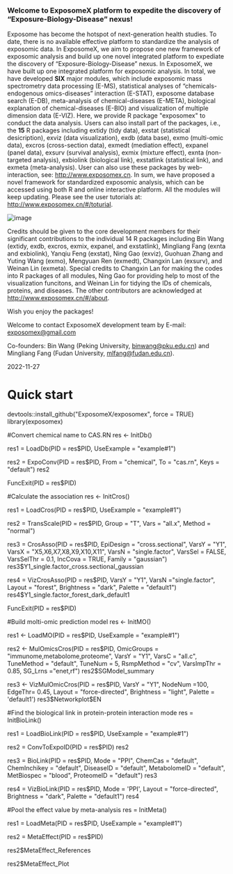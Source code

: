 ### Welcome to ExposomeX platform to expedite the discovery of “Exposure-Biology-Disease” nexus!
Exposome has become the hotspot of next-generation health studies. To date, there is no available effective platform to standardize the analysis of exposomic data. In ExposomeX, we aim to propose one new framework of exposomic analysis and build up one novel integrated platform to expediate the discovery of “Exposure-Biology-Disease” nexus. In ExposomeX, we have built up one integrated platform for exposomic analysis. In total, we have developed **SIX** major modules, which include exposomic mass spectrometry data processing (E-MS), statistical analyses of “chemicals-endogenous omics-diseases” interaction (E-STAT), exposome database search (E-DB), meta-analysis of chemical-diseases (E-META), biological explanation of chemical-diseases (E-BIO) and visualization of multiple dimension data (E-VIZ). Here, we provide R package "exposomex" to conduct the data analysis. Users can also install part of the packages, i.e., the **15** R packages including extidy (tidy data), exstat (statistical desicription), exviz (data visualization), exdb (data base), exmo (multi-omic data), excros (cross-section data), exmedt (mediation effect), expanel (panel data), exsurv (survival analysis), exmix (mixture effect), exnta (non-targeted analysis), exbiolink (biological link), exstatlink (statistical link), and exmeta (meta-analysis). User can also use these packages by web-interaction, see: http://www.exposomex.cn. In sum, we have proposed a novel framework for standardized exposomic analysis, which can be accessed using both R and online interactive platform. All the modules will keep updating. Please see the user tutorials at: http://www.exposomex.cn/#/toturial.

![image](https://user-images.githubusercontent.com/108805912/207656110-54ae8518-c924-47c8-b1eb-34db31ef9063.png)

Credits should be given to the core development members for their significant contributions to the individual 14 R packages including Bin Wang (extidy, exdb, excros, exmix, expanel, and exstatlink), Mingliang Fang (exnta and exbiolink), Yanqiu Feng (exstat), Ning Gao (exviz), Guohuan Zhang and Yuting Wang (exmo), Mengyuan Ren (exmedt), Changxin Lan (exsurv), and Weinan Lin (exmeta). Special credits to Changxin Lan for making the codes into R packages of all modules, Ning Gao for providing help to most of the visualization funcitons, and Weinan Lin for tidying the IDs of chemicals, proteins, and diseases. The other contributors are acknowledged at http://www.exposomex.cn/#/about.
  
Wish you enjoy the packages!
  
Welcome to contact ExposomeX development team by E-mail: exposomex@gmail.com

Co-founders: Bin Wang (Peking University, binwang@pku.edu.cn) and Mingliang Fang (Fudan University, mlfang@fudan.edu.cn). 

2022-11-27


# **Quick start** 

devtools::install_github("ExposomeX/exposomex", force = TRUE)
library(exposomex)

#Convert chemical name to CAS.RN
res <- InitDb()

res1 = LoadDb(PID = res$PID, 
              UseExample = "example#1")

res2 = ExpoConv(PID = res$PID,
                From = "chemical",
                To = "cas.rn",
                Keys = "default")
res2

FuncExit(PID = res$PID)

#Calculate the association
res <- InitCros()

res1 = LoadCros(PID = res$PID,
                UseExample = "example#1")

res2 = TransScale(PID = res$PID, 
                  Group = "T", 
                  Vars = "all.x", 
                  Method = "normal")

res3 = CrosAsso(PID = res$PID,
                EpiDesign = "cross.sectional", 
                VarsY = "Y1",
                VarsX = "X5,X6,X7,X8,X9,X10,X11", 
                VarsN = "single.factor",
                VarsSel = FALSE, 
                VarsSelThr = 0.1, 
                IncCova = TRUE, 
                Family = "gaussian")
res3$Y1_single.factor_cross.sectional_gaussian

res4 = VizCrosAsso(PID = res$PID,
                   VarsY = "Y1",
                   VarsN ="single.factor",
                   Layout = "forest",
                   Brightness = "dark",
                   Palette = "default1")
res4$Y1_single.factor_forest_dark_default1 

FuncExit(PID = res$PID)


#Build molti-omic prediction model
res <- InitMO()

res1 <- LoadMO(PID = res$PID, 
               UseExample = "example#1")

res2 <- MulOmicsCros(PID = res$PID, 
                     OmicGroups = "immunome,metabolome,proteome",
                     VarsY = "Y1", 
                     VarsC = "all.c", 
                     TuneMethod = "default", 
                     TuneNum = 5, 
                     RsmpMethod = "cv",
                     VarsImpThr = 0.85,
                     SG_Lrns ="enet,rf")
res2$SGModel_summary

res3 <- VizMulOmicCros(PID = res$PID, 
                       VarsY = "Y1", 
                       NodeNum =100,
                       EdgeThr= 0.45,
                       Layout = "force-directed",
                       Brightness = "light",
                       Palette = 'default1')
res3$Networkplot$EN

#Find the biological link in protein-protein interaction mode
res = InitBioLink()

res1 = LoadBioLink(PID = res$PID,
                   UseExample = "example#1")

res2 = ConvToExpoID(PID = res$PID)
res2

res3 = BioLink(PID = res$PID, 
               Mode = "PPI", 
               ChemCas = "default",
               ChemInchikey = "default",
               DiseaseID = "default",
               MetabolomeID = "default",
               MetBiospec = "blood", 
               ProteomeID = "default")
res3

res4 = VizBioLink(PID = res$PID, 
                  Mode = 'PPI', 
                  Layout = "force-directed",
                  Brightness = "dark", 
                  Palette = "default1")
res4

#Pool the effect value by meta-analysis
res = InitMeta()

res1 = LoadMeta(PID = res$PID,
                UseExample = "example#1")

res2 = MetaEffect(PID = res$PID)

res2$MetaEffect_References

res2$MetaEffect_Plot
